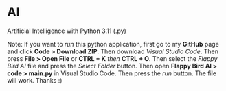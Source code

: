# AI
Artificial Intelligence with Python 3.11 (.py)

Note:
If you want to *run* this python application, first go to my **GitHub** page and click **Code > Download ZIP**. Then download *Visual Studio Code*. Then press **File > Open File** or **CTRL + K** *then* **CTRL + O**. Then select the *Flappy Bird AI* file and press the *Select Folder* button. Then open **Flappy Bird AI > code > main.py** in Visual Studio Code. Then press the *run* button. The file will work. Thanks :)
